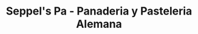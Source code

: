 ---
title: "Seppel's Pa - Panaderia y Pasteleria Alemana"
url: /figueres/seppels-pa-panaderia-y-pasteleria-alemana/
shop: panadería
---